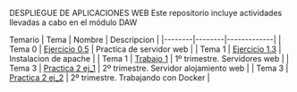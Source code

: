 DESPLIEGUE DE APLICACIONES WEB
Este repositorio incluye actividades llevadas a cabo en el módulo DAW


Temario
| Tema | Nombre | Descripcion |
|--------|--------|-------------|
| Tema 0 | [Ejercicio 0.5](Tema0/Ejercicio1.md)    | Practica de servidor web   |
| Tema 1 | [Ejercicio 1.3](Tema1/Ejercicio1/Ejercicio1.md)    | Instalacion de apache   |
| Tema 1 | [Trabajo 1](Tema1/Trabajo1/Trabajo1.md)    | 1º trimestre. Servidores web   |
| Tema 3 | [Practica 2 ej_1](Tema3/Practica2_ej1/Ejercicio1.md) | 2º trimestre. Servidor alojamiento web |
| Tema 3 | [Practica 2 ej_2](Tema3/Practica2_ej2/Ejercicio2.md) | 2º trimestre. Trabajando con Docker |

